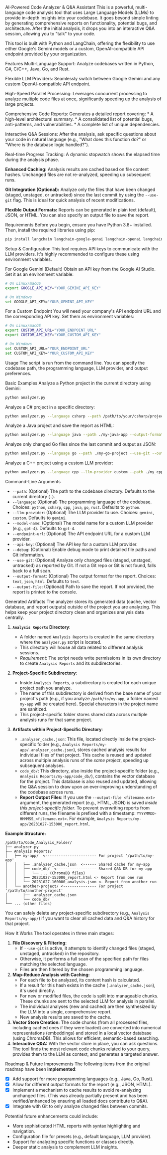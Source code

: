 AI-Powered Code Analyzer & Q&A Assistant
This is a powerful, multi-language code analysis tool that uses Large Language Models (LLMs) to provide in-depth insights into your codebase. It goes beyond simple linting by generating comprehensive reports on functionality, potential bugs, and architecture. After the initial analysis, it drops you into an interactive Q&A session, allowing you to "talk" to your code.

This tool is built with Python and LangChain, offering the flexibility to use either Google's Gemini models or a custom, OpenAI-compatible API endpoint provided by your organization.

Features
Multi-Language Support: Analyze codebases written in Python, C#, C/C++, Java, Go, and Rust.

Flexible LLM Providers: Seamlessly switch between Google Gemini and any custom OpenAI-compatible API endpoint.

High-Speed Parallel Processing: Leverages concurrent processing to analyze multiple code files at once, significantly speeding up the analysis of large projects.

Comprehensive Code Reports: Generates a detailed report covering:
    * A high-level architectural summary.
    * A consolidated list of potential bugs, anti-patterns, and vulnerabilities.
    * A complete list of unique dependencies.

Interactive Q&A Sessions: After the analysis, ask specific questions about your code in natural language (e.g., "What does this function do?" or "Where is the database logic handled?").

Real-time Progress Tracking: A dynamic stopwatch shows the elapsed time during the analysis phase.

**Enhanced Caching:** Analysis results are cached based on file content hashes. Unchanged files are not re-analyzed, speeding up subsequent runs.

**Git Integration (Optional):** Analyze only the files that have been changed (staged, unstaged, or untracked) since the last commit by using the `--use-git` flag. This is ideal for quick analysis of recent modifications.

**Flexible Output Formats:** Reports can be generated in plain text (default), JSON, or HTML. You can also specify an output file to save the report.

Requirements
Before you begin, ensure you have Python 3.8+ installed. Then, install the required libraries using pip:

```bash
pip install langchain langchain-google-genai langchain-openai langchain-community chromadb openai tiktoken
```

Setup & Configuration
This tool requires API keys to communicate with the LLM providers. It's highly recommended to configure these using environment variables.

For Google Gemini (Default)
Obtain an API key from the Google AI Studio.
Set it as an environment variable:
```bash
# On Linux/macOS
export GOOGLE_API_KEY="YOUR_GEMINI_API_KEY"

# On Windows
set GOOGLE_API_KEY="YOUR_GEMINI_API_KEY"
```

For a Custom Endpoint
You will need your company's API endpoint URL and the corresponding API key.
Set them as environment variables:
```bash
# On Linux/macOS
export CUSTOM_API_URL="YOUR_ENDPOINT_URL"
export CUSTOM_API_KEY="YOUR_CUSTOM_API_KEY"

# On Windows
set CUSTOM_API_URL="YOUR_ENDPOINT_URL"
set CUSTOM_API_KEY="YOUR_CUSTOM_API_KEY"
```

Usage
The script is run from the command line. You can specify the codebase path, the programming language, LLM provider, and output preferences.

Basic Examples
Analyze a Python project in the current directory using Gemini:
```bash
python analyzer.py
```

Analyze a C# project in a specific directory:
```bash
python analyzer.py --language csharp --path /path/to/your/csharp/project
```

Analyze a Java project and save the report as HTML:
```bash
python analyzer.py --language java --path ./my-java-app --output-format html --output-file report.html
```

Analyze only changed Go files since the last commit and output as JSON:
```bash
python analyzer.py --language go --path ./my-go-project --use-git --output-format json
```

Analyze a C++ project using a custom LLM provider:
```bash
python analyzer.py --language cpp --llm-provider custom --path ./my_cpp_app
```

Command-Line Arguments
* `--path`: (Optional) The path to the codebase directory. Defaults to the current directory (`.`).
* `--language`: (Optional) The programming language of the codebase. Choices: `python`, `csharp`, `cpp`, `java`, `go`, `rust`. Defaults to `python`.
* `--llm-provider`: (Optional) The LLM provider to use. Choices: `gemini`, `custom`. Defaults to `gemini`.
* `--model-name`: (Optional) The model name for a custom LLM provider (e.g., `gpt-4`). Defaults to `gpt-4`.
* `--endpoint-url`: (Optional) The API endpoint URL for a custom LLM provider.
* `--api-key`: (Optional) The API key for a custom LLM provider.
* `--debug`: (Optional) Enable debug mode to print detailed file paths and Git information.
* `--use-git`: (Optional) Analyze only changed files (staged, unstaged, untracked) as reported by Git. If not a Git repo or Git is not found, falls back to a full scan.
* `--output-format`: (Optional) The output format for the report. Choices: `text`, `json`, `html`. Defaults to `text`.
* `--output-file`: (Optional) Path to save the report. If not provided, the report is printed to the console.

Generated Artifacts
The analyzer stores its generated data (cache, vector database, and report outputs) outside of the project you are analyzing. This helps keep your project directory clean and organizes analysis data centrally.

1.  **`Analysis Reports` Directory**:
    *   A folder named `Analysis Reports` is created in the same directory where the `analyzer.py` script is located.
    *   This directory will house all data related to different analysis sessions.
    *   *Requirement*: The script needs write permissions in its own directory to create `Analysis Reports` and its subdirectories.

2.  **Project-Specific Subdirectory**:
    *   Inside `Analysis Reports`, a subdirectory is created for each unique project path you analyze.
    *   The name of this subdirectory is derived from the base name of your project's path (e.g., if you analyze `/path/to/my-app`, a folder named `my-app` will be created here). Special characters in the project name are sanitized.
    *   This project-specific folder stores shared data across multiple analysis runs for that same project.

3.  **Artifacts within Project-Specific Directory**:
    *   `.analyzer_cache.json`: This file, located directly inside the project-specific folder (e.g., `Analysis Reports/my-app/.analyzer_cache.json`), stores cached analysis results for individual files of that project. This cache is reused and updated across multiple analysis runs of the *same project*, speeding up subsequent analyses.
    *   `code_db/`: This directory, also inside the project-specific folder (e.g., `Analysis Reports/my-app/code_db/`), contains the vector database for the project. This database is also reused and updated, allowing the Q&A session to draw upon an ever-improving understanding of the codebase across runs.
    *   **Report Output Files**: If you use the `--output-file <filename.ext>` argument, the generated report (e.g., HTML, JSON) is saved *inside this project-specific folder*. To prevent overwriting reports from different runs, the filename is prefixed with a timestamp: `YYYYMMDD-HHMMSS_<filename.ext>`. For example, `Analysis Reports/my-app/20231027-153000_report.html`.

**Example Structure:**
```
/path/to/Code_Analysis_Folder/
├── analyzer.py
├── Analysis Reports/
│   ├── my-app/  <----------------------- For project '/path/to/my-app'
│   │   ├── .analyzer_cache.json  <------ Shared cache for my-app
│   │   ├── code_db/  <------------------ Shared Q&A DB for my-app
│   │   │   └── ... (ChromaDB files)
│   │   ├── 20231027-153000_report.html <- Report from one run
│   │   └── 20231027-160000_analysis.json <- Report from another run
│   └── another-project/ <--------------- For project '/path/to/another-project'
│       ├── .analyzer_cache.json
│       └── code_db/
└── ... (other files)
```

You can safely delete any project-specific subdirectory (e.g., `Analysis Reports/my-app/`) if you want to clear all cached data and Q&A history for that project.

How It Works
The tool operates in three main stages:

1.  **File Discovery & Filtering:**
    *   If `--use-git` is active, it attempts to identify changed files (staged, unstaged, untracked) in the repository.
    *   Otherwise, it performs a full scan of the specified path for files matching the selected language.
    *   Files are then filtered by the chosen programming language.
2.  **Map-Reduce Analysis with Caching:**
    *   For each file to be analyzed, its content hash is calculated.
    *   If a result for this hash exists in the cache (`.analyzer_cache.json`), it's used directly.
    *   For new or modified files, the code is split into manageable chunks. These chunks are sent to the selected LLM for analysis in parallel.
    *   The individual analyses (new and cached) are then synthesized by the LLM into a single, comprehensive report.
    *   New analysis results are saved to the cache.
3.  **Vector Store Creation:** The code chunks (from all processed files, including cached ones if they were loaded) are converted into numerical representations (embeddings) and stored in a local vector database (using ChromaDB). This allows for efficient, semantic-based searching.
4.  **Interactive Q&A:** With the vector store in place, you can ask questions. The tool finds the most relevant code chunks related to your query, provides them to the LLM as context, and generates a targeted answer.

Roadmap & Future Improvements
The following items from the original roadmap have been **implemented**:
*   [x] Add support for more programming languages (e.g., Java, Go, Rust).
*   [x] Allow for different output formats for the report (e.g., JSON, HTML).
*   [x] Implement a mechanism to cache results to avoid re-analyzing unchanged files. (This was already partially present and has been verified/enhanced by ensuring all loaded docs contribute to Q&A).
*   [x] Integrate with Git to only analyze changed files between commits.

Potential future enhancements could include:
*   More sophisticated HTML reports with syntax highlighting and navigation.
*   Configuration file for presets (e.g., default language, LLM provider).
*   Support for analyzing specific functions or classes directly.
*   Deeper static analysis to complement LLM insights.
